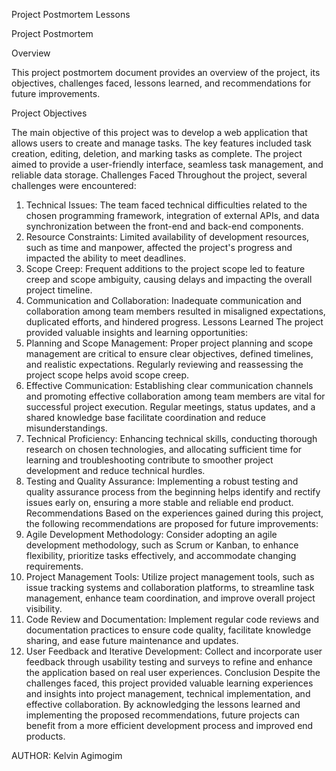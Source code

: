 
Project Postmortem Lessons

Project Postmortem

Overview

This project postmortem document provides an overview of the project, its objectives, challenges faced, lessons learned, and recommendations for future improvements.

Project Objectives

The main objective of this project was to develop a web application that allows users to create and manage tasks. The key features included task creation, editing, deletion, and marking tasks as complete. The project aimed to provide a user-friendly interface, seamless task management, and reliable data storage.
Challenges Faced
Throughout the project, several challenges were encountered:
1.	Technical Issues: The team faced technical difficulties related to the chosen programming framework, integration of external APIs, and data synchronization between the front-end and back-end components.
2.	Resource Constraints: Limited availability of development resources, such as time and manpower, affected the project's progress and impacted the ability to meet deadlines.
3.	Scope Creep: Frequent additions to the project scope led to feature creep and scope ambiguity, causing delays and impacting the overall project timeline.
4.	Communication and Collaboration: Inadequate communication and collaboration among team members resulted in misaligned expectations, duplicated efforts, and hindered progress.
Lessons Learned
The project provided valuable insights and learning opportunities:
1.	Planning and Scope Management: Proper project planning and scope management are critical to ensure clear objectives, defined timelines, and realistic expectations. Regularly reviewing and reassessing the project scope helps avoid scope creep.
2.	Effective Communication: Establishing clear communication channels and promoting effective collaboration among team members are vital for successful project execution. Regular meetings, status updates, and a shared knowledge base facilitate coordination and reduce misunderstandings.
3.	Technical Proficiency: Enhancing technical skills, conducting thorough research on chosen technologies, and allocating sufficient time for learning and troubleshooting contribute to smoother project development and reduce technical hurdles.
4.	Testing and Quality Assurance: Implementing a robust testing and quality assurance process from the beginning helps identify and rectify issues early on, ensuring a more stable and reliable end product.
Recommendations
Based on the experiences gained during this project, the following recommendations are proposed for future improvements:
1.	Agile Development Methodology: Consider adopting an agile development methodology, such as Scrum or Kanban, to enhance flexibility, prioritize tasks effectively, and accommodate changing requirements.
2.	Project Management Tools: Utilize project management tools, such as issue tracking systems and collaboration platforms, to streamline task management, enhance team coordination, and improve overall project visibility.
3.	Code Review and Documentation: Implement regular code reviews and documentation practices to ensure code quality, facilitate knowledge sharing, and ease future maintenance and updates.
4.	User Feedback and Iterative Development: Collect and incorporate user feedback through usability testing and surveys to refine and enhance the application based on real user experiences.
Conclusion
Despite the challenges faced, this project provided valuable learning experiences and insights into project management, technical implementation, and effective collaboration. By acknowledging the lessons learned and implementing the proposed recommendations, future projects can benefit from a more efficient development process and improved end products.

AUTHOR:  Kelvin Agimogim   

